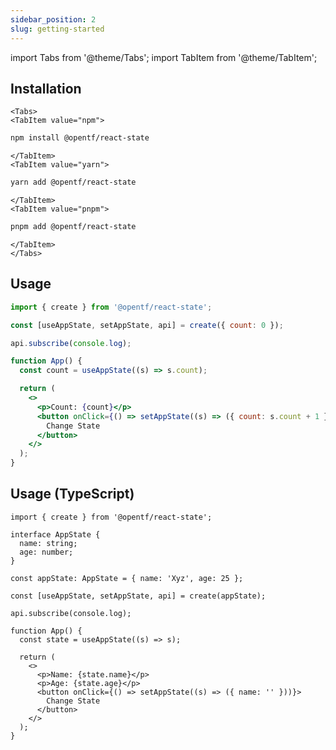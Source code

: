 ```yaml
---
sidebar_position: 2
slug: getting-started
---
```


import Tabs from '@theme/Tabs';
import TabItem from '@theme/TabItem';

## Installation

```mdx-code-block
<Tabs>
<TabItem value="npm">
```

```bash
npm install @opentf/react-state
```

```mdx-code-block
</TabItem>
<TabItem value="yarn">
```

```bash
yarn add @opentf/react-state
```

```mdx-code-block
</TabItem>
<TabItem value="pnpm">
```

```bash
pnpm add @opentf/react-state
```

```mdx-code-block
</TabItem>
</Tabs>
```

## Usage

```jsx
import { create } from '@opentf/react-state';

const [useAppState, setAppState, api] = create({ count: 0 });

api.subscribe(console.log);

function App() {
  const count = useAppState((s) => s.count);

  return (
    <>
      <p>Count: {count}</p>
      <button onClick={() => setAppState((s) => ({ count: s.count + 1 }))}>
        Change State
      </button>
    </>
  );
}
```

## Usage (TypeScript)

```tsx
import { create } from '@opentf/react-state';

interface AppState {
  name: string;
  age: number;
}

const appState: AppState = { name: 'Xyz', age: 25 };

const [useAppState, setAppState, api] = create(appState);

api.subscribe(console.log);

function App() {
  const state = useAppState((s) => s);

  return (
    <>
      <p>Name: {state.name}</p>
      <p>Age: {state.age}</p>
      <button onClick={() => setAppState((s) => ({ name: '' }))}>
        Change State
      </button>
    </>
  );
}
```
